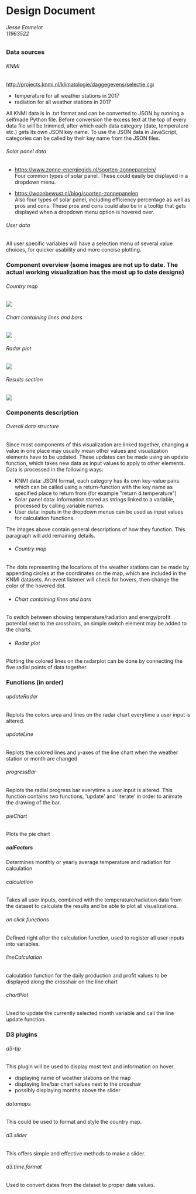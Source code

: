 # Design Document
###### Jesse Emmelot <br> 11963522

### Data sources
###### KNMI
http://projects.knmi.nl/klimatologie/daggegevens/selectie.cgi
- temperature for all weather stations in 2017
- radiation for all weather stations in 2017

All KNMI data is in .txt format and can be converted to JSON by running a selfmade Python file. Before conversion the excess text at the top of every data file will be trimmed, after which each data category (date, temperature etc.) gets its own JSON key name. To use the JSON data in JavaScript, categories can be called by their key name from the JSON files.

###### Solar panel data
- https://www.zonne-energiegids.nl/soorten-zonnepanelen/ <br> Four common types of solar panel. These could easily be displayed in a dropdown menu.

- https://woonbewust.nl/blog/soorten-zonnepanelen <br> Also four types of solar panel, including efficiency percentage as well as pros and cons. These pros and cons could also be in a tooltip that gets displayed when a dropdown menu option is hovered over.

###### User data
All user specific variables will have a selection menu of several value choices, for quicker usability and more concise plotting.

### Component overview (some images are not up to date. The actual working visualization has the most up to date designs)
###### Country map
![](doc/advanced_sketch_map.png)

###### Chart containing lines and bars
![](doc/advanced_sketch_linegraph.png)

###### Radar plot
![](doc/advanced_sketch_radarplot.png)

###### Results section
![](doc/advanced_sketch_results.png)

### Components description
###### Overall data structure
Since most components of this visualization are linked together, changing a value in one place may usually mean other values and visualization elements have to be updated. These updates can be made using an update function, which takes new data as input values to apply to other elements. Data is processed in the following ways:
- KNMI data: JSON format, each category has its own key-value pairs which can be called using a return-function with the key name as specified place to return from (for example "return d.temperature")
- Solar panel data: information stored as strings linked to a variable, processed by calling variable names.
- User data: inputs in the dropdown menus can be used as input values for calculation functions.

The images above contain general descriptions of how they function. This paragraph will add remaining details.
- ###### Country map
The dots representing the locations of the weather stations can be made by appending circles at the coordinates on the map, which are included in the KNMI datasets. An event listener will check for hovers, then change the color of the hovered dot.

- ###### Chart containing lines and bars
To switch between showing temperature/radiation and energy/profit potential next to the crosshairs, an simple switch element may be added to the charts.

- ###### Radar plot
Plotting the colored lines on the radarplot can be done by connecting the five radial points of data together. 

### Functions (in order)
###### updateRadar
Replots the colors area and lines on the radar chart everytime a user input is altered.

###### updateLine
Replots the colored lines and y-axes of the line chart when the weather station or month are changed

###### progressBar
Replots the radial progress bar everytime a user input is altered. This function contains two functions, 'update' and 'iterate' in order to animate the drawing of the bar.

###### pieChart
Plots the pie chart

##### calFactors
Determines monthly or yearly average temperature and radiation for calculation

###### calculation
Takes all user inputs, combined with the temperature/radiation data from the dataset to calculate the results and be able to plot all visualizations.

###### on click functions
Defined right after the calculation function, used to register all user inputs into variables.

###### lineCalculation
calculation function for the daily production and profit values to be displayed along the crosshair on the line chart

###### chartPlot
Used to update the currently selected month variable and call the line update function.

### D3 plugins
###### d3-tip
This plugin will be used to display most text and information on hover.
- displaying name of weather stations on the map
- displaying line/bar chart values next to the crosshair
- possibly displaying months above the slider

###### datamaps
This could be used to format and style the country map.

###### d3.slider
This offers simple and effective methods to make a slider.

###### d3.time.format
Used to convert dates from the dataset to proper date values.
